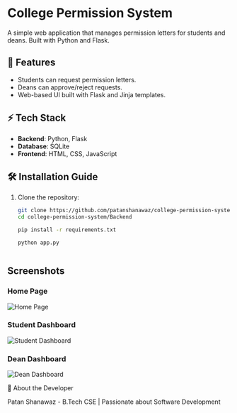 # College Permission System

A simple web application that manages permission letters for students and deans. Built with Python and Flask.

## 🚀 Features
- Students can request permission letters.
- Deans can approve/reject requests.
- Web-based UI built with Flask and Jinja templates.

## ⚡ Tech Stack
- **Backend**: Python, Flask  
- **Database**: SQLite  
- **Frontend**: HTML, CSS, JavaScript  

## 🛠 Installation Guide
1. Clone the repository:
   ```sh
   git clone https://github.com/patanshanawaz/college-permission-system.git
   cd college-permission-system/Backend

   pip install -r requirements.txt

   python app.py



## Screenshots

### Home Page
![Home Page](home.png)

### Student Dashboard
![Student Dashboard](student_dashboard.png)

### Dean Dashboard
![Dean Dashboard](dean_dashboard.png)



   📌 About the Developer

Patan Shanawaz - B.Tech CSE  | Passionate about Software Development
